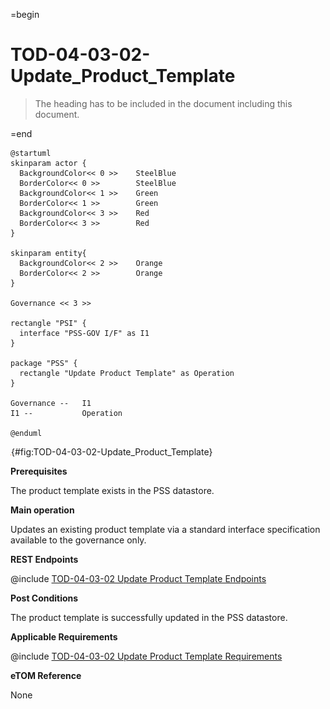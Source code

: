 =begin

# TOD-04-03-02-Update_Product_Template

> The heading has to be included in the document including this document.

=end

```plantuml
@startuml
skinparam actor {
  BackgroundColor<< 0 >> 	SteelBlue
  BorderColor<< 0 >> 		SteelBlue
  BackgroundColor<< 1 >> 	Green
  BorderColor<< 1 >> 		Green
  BackgroundColor<< 3 >> 	Red
  BorderColor<< 3 >> 		Red
}

skinparam entity{
  BackgroundColor<< 2 >> 	Orange
  BorderColor<< 2 >> 		Orange
}

Governance << 3 >>

rectangle "PSI" {
  interface "PSS-GOV I/F" as I1
}

package "PSS" {
  rectangle "Update Product Template" as Operation
}

Governance --   I1
I1 --           Operation

@enduml

```

![TOD-04-03-02: Update Product Template](../../common/pixel.png){#fig:TOD-04-03-02-Update_Product_Template}

**Prerequisites**

The product template exists in the PSS datastore.

**Main operation**

Updates an existing product template via a standard interface specification available to the governance only.

**REST Endpoints**

@include [TOD-04-03-02 Update Product Template Endpoints](endpoints/TOD-04-03-02-Update_Product_Template-endpoints.md)

**Post Conditions**

The product template is successfully updated in the PSS datastore.

**Applicable Requirements**

@include [TOD-04-03-02 Update Product Template Requirements](requirements/TOD-04-03-02-Update_Product_Template-requirements.md)

**eTOM Reference**

None
